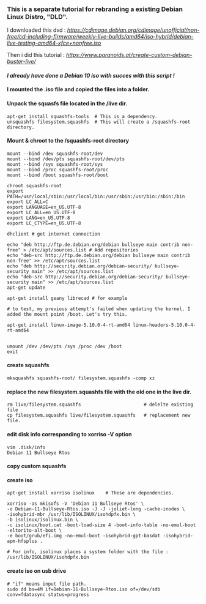 ### This is a separate tutorial for rebranding a existing Debian Linux Distro, "DLD".

I downloaded this dvd :
*https://cdimage.debian.org/cdimage/unofficial/non-free/cd-including-firmware/weekly-live-builds/amd64/iso-hybrid/debian-live-testing-amd64-xfce+nonfree.iso*

Then i did this tutorial :
*https://www.paranoids.at/create-custom-debian-buster-live/*


#### *I already have done a Debian 10 iso with succes with this script !*


#### I mounted the .iso file and copied the files into a folder. 

#### Unpack the squasfs file located in the /live dir.

	apt-get install squashfs-tools	# This is a dependency.
	unsquashfs filesystem.squashfs  # This will create a /squashfs-root directory.

#### Mount & chroot to the /squashfs-root directory

	mount --bind /dev squashfs-root/dev
	mount --bind /dev/pts squashfs-root/dev/pts
	mount --bind /sys squashfs-root/sys
	mount --bind /proc squashfs-root/proc
	mount --bind /boot squashfs-root/boot

	chroot squashfs-root
	export PATH=/usr/local/sbin:/usr/local/bin:/usr/sbin:/usr/bin:/sbin:/bin
	export LC_ALL=C
	export LANGUAGE=en_US.UTF-8
	export LC_ALL=en_US.UTF-8
	export LANG=en_US.UTF-8
	export LC_CTYPE=en_US.UTF-8

	dhclient # get internet connection

	echo "deb http://ftp.de.debian.org/debian bullseye main contrib non-free" > /etc/apt/sources.list # Add repositories
	echo "deb-src http://ftp.de.debian.org/debian bullseye main contrib non-free" >> /etc/apt/sources.list
	echo "deb http://security.debian.org/debian-security/ bullseye-security main" >> /etc/apt/sources.list
	echo "deb-src http://security.debian.org/debian-security/ bullseye-security main" >> /etc/apt/sources.list
	apt-get update 

	apt-get install geany librecad # for example
	
	# to test, my previous attempt's failed when updating the kernel. I added the mount point /boot. Let's try this.

	apt-get install linux-image-5.10.0-4-rt-amd64 linux-headers-5.10.0-4-rt-amd64


	umount /dev /dev/pts /sys /proc /dev /boot
	exit

#### create squashfs
	mksquashfs squashfs-root/ filesystem.squashfs -comp xz

#### replace the new filesystem.squashfs file with the old one in the live dir.
	rm live/filesystem.squashfs                       # delelte existing file
	cp filesystem.squashfs live/filesystem.squashfs   # replacement new file.

#### edit disk info corresponding to xorriso -V option
	vim .disk/info
	Debian 11 Bullseye Rtos

#### copy custom squashfs
    

#### create iso
	apt-get install xorriso isolinux	# These are dependencies.

	xorriso -as mkisofs -V 'Debian 11 Bullseye Rtos' \
	-o Debian-11-Bullseye-Rtos.iso -J -J -joliet-long -cache-inodes \
	-isohybrid-mbr /usr/lib/ISOLINUX/isohdpfx.bin \
	-b isolinux/isolinux.bin \
	-c isolinux/boot.cat -boot-load-size 4 -boot-info-table -no-emul-boot -eltorito-alt-boot \
	-e boot/grub/efi.img -no-emul-boot -isohybrid-gpt-basdat -isohybrid-apm-hfsplus .

	# For info, isolinux places a system folder with the file : /usr/lib/ISOLINUX/isohdpfx.bin

#### create iso on usb drive
	# "if" means input file path.
	sudo dd bs=4M if=Debian-11-Bullseye-Rtos.iso of=/dev/sdb conv=fdatasync status=progress

      
